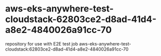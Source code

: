 # aws-eks-anywhere-test-cloudstack-62803ce2-d8ad-41d4-a8e2-4840026a91cc-70
repository for use with E2E test job aws-eks-anywhere-test-cloudstack:62803ce2-d8ad-41d4-a8e2-4840026a91cc-70
